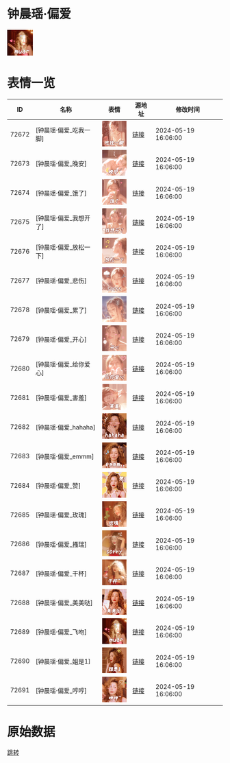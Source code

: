# 钟晨瑶·偏爱

<img src="./cover.png" height="60" alt="cover" />

# 表情一览

|ID|名称|表情|源地址|修改时间|
|----|----|----|----|----|
|72672|[钟晨瑶·偏爱_吃我一脚]|<img src="./pic/072672_%5B钟晨瑶·偏爱_吃我一脚%5D.png" height="60" alt="吃我一脚"/>|[链接](https://i0.hdslb.com/bfs/garb/1217685e0228a85604e0aae0d6e232c6ba7ffd33.png)|2024-05-19 16:06:00|
|72673|[钟晨瑶·偏爱_晚安]|<img src="./pic/072673_%5B钟晨瑶·偏爱_晚安%5D.png" height="60" alt="晚安"/>|[链接](https://i0.hdslb.com/bfs/garb/436e8a46f691a6e6b726b30ef6609c6ac281a243.png)|2024-05-19 16:06:00|
|72674|[钟晨瑶·偏爱_饿了]|<img src="./pic/072674_%5B钟晨瑶·偏爱_饿了%5D.png" height="60" alt="饿了"/>|[链接](https://i0.hdslb.com/bfs/garb/325fc28da9f60421b8756547cff088c1a0896623.png)|2024-05-19 16:06:00|
|72675|[钟晨瑶·偏爱_我想开了]|<img src="./pic/072675_%5B钟晨瑶·偏爱_我想开了%5D.png" height="60" alt="我想开了"/>|[链接](https://i0.hdslb.com/bfs/garb/172a13b149895dbcaf01da7fd523920c244f3117.png)|2024-05-19 16:06:00|
|72676|[钟晨瑶·偏爱_放松一下]|<img src="./pic/072676_%5B钟晨瑶·偏爱_放松一下%5D.png" height="60" alt="放松一下"/>|[链接](https://i0.hdslb.com/bfs/garb/e61d64885813555b64b872a191cfc2e73f8b0797.png)|2024-05-19 16:06:00|
|72677|[钟晨瑶·偏爱_悲伤]|<img src="./pic/072677_%5B钟晨瑶·偏爱_悲伤%5D.png" height="60" alt="悲伤"/>|[链接](https://i0.hdslb.com/bfs/garb/4acb75803de9d405351009f7520359350b8fe43e.png)|2024-05-19 16:06:00|
|72678|[钟晨瑶·偏爱_累了]|<img src="./pic/072678_%5B钟晨瑶·偏爱_累了%5D.png" height="60" alt="累了"/>|[链接](https://i0.hdslb.com/bfs/garb/9f05118f30b5fda0010d46460e961b4716e1bc9b.png)|2024-05-19 16:06:00|
|72679|[钟晨瑶·偏爱_开心]|<img src="./pic/072679_%5B钟晨瑶·偏爱_开心%5D.png" height="60" alt="开心"/>|[链接](https://i0.hdslb.com/bfs/garb/c129b3a8f88a9e5522fa3d633c8f36aded6434f7.png)|2024-05-19 16:06:00|
|72680|[钟晨瑶·偏爱_给你爱心]|<img src="./pic/072680_%5B钟晨瑶·偏爱_给你爱心%5D.png" height="60" alt="给你爱心"/>|[链接](https://i0.hdslb.com/bfs/garb/30b2e2055d6ca0a4f44d8cada2557082f376ee8d.png)|2024-05-19 16:06:00|
|72681|[钟晨瑶·偏爱_害羞]|<img src="./pic/072681_%5B钟晨瑶·偏爱_害羞%5D.png" height="60" alt="害羞"/>|[链接](https://i0.hdslb.com/bfs/garb/45ee64b114176cb65bfcf74a18da0322f088c968.png)|2024-05-19 16:06:00|
|72682|[钟晨瑶·偏爱_hahaha]|<img src="./pic/072682_%5B钟晨瑶·偏爱_hahaha%5D.png" height="60" alt="hahaha"/>|[链接](https://i0.hdslb.com/bfs/garb/18275c9c14c9c0efd978631826546bf7caeefc8b.png)|2024-05-19 16:06:00|
|72683|[钟晨瑶·偏爱_emmm]|<img src="./pic/072683_%5B钟晨瑶·偏爱_emmm%5D.png" height="60" alt="emmm"/>|[链接](https://i0.hdslb.com/bfs/garb/a725a2b2320a0e8650ff3821caabf56ea8e40f5f.png)|2024-05-19 16:06:00|
|72684|[钟晨瑶·偏爱_赞]|<img src="./pic/072684_%5B钟晨瑶·偏爱_赞%5D.png" height="60" alt="赞"/>|[链接](https://i0.hdslb.com/bfs/garb/713a131447b02bc3e5560e36eebbd326bf4adcda.png)|2024-05-19 16:06:00|
|72685|[钟晨瑶·偏爱_玫瑰]|<img src="./pic/072685_%5B钟晨瑶·偏爱_玫瑰%5D.png" height="60" alt="玫瑰"/>|[链接](https://i0.hdslb.com/bfs/garb/24459f7733702927d00e962ba17037da234b4ad8.png)|2024-05-19 16:06:00|
|72686|[钟晨瑶·偏爱_搔瑞]|<img src="./pic/072686_%5B钟晨瑶·偏爱_搔瑞%5D.png" height="60" alt="搔瑞"/>|[链接](https://i0.hdslb.com/bfs/garb/d2d874183e88e816eb252a00c78391b112098b60.png)|2024-05-19 16:06:00|
|72687|[钟晨瑶·偏爱_干杯]|<img src="./pic/072687_%5B钟晨瑶·偏爱_干杯%5D.png" height="60" alt="干杯"/>|[链接](https://i0.hdslb.com/bfs/garb/9dae06876905643b20342034d193787099e5e4b2.png)|2024-05-19 16:06:00|
|72688|[钟晨瑶·偏爱_美美哒]|<img src="./pic/072688_%5B钟晨瑶·偏爱_美美哒%5D.png" height="60" alt="美美哒"/>|[链接](https://i0.hdslb.com/bfs/garb/bf64c8cbbca587a81a04dfead83fd9e9b609da12.png)|2024-05-19 16:06:00|
|72689|[钟晨瑶·偏爱_飞吻]|<img src="./pic/072689_%5B钟晨瑶·偏爱_飞吻%5D.png" height="60" alt="飞吻"/>|[链接](https://i0.hdslb.com/bfs/garb/eb5703079e00ebdc00636a8ed0085d5a7b3ae124.png)|2024-05-19 16:06:00|
|72690|[钟晨瑶·偏爱_姐是1]|<img src="./pic/072690_%5B钟晨瑶·偏爱_姐是1%5D.png" height="60" alt="姐是1"/>|[链接](https://i0.hdslb.com/bfs/garb/0a9c59f97d12a4183a8d65eb2d8b2b670f11d3d2.png)|2024-05-19 16:06:00|
|72691|[钟晨瑶·偏爱_哼哼]|<img src="./pic/072691_%5B钟晨瑶·偏爱_哼哼%5D.png" height="60" alt="哼哼"/>|[链接](https://i0.hdslb.com/bfs/garb/a085e2e5f81e3d71e39664628154a7b73cbe6acb.png)|2024-05-19 16:06:00|

# 原始数据

[跳转](./raw.json)

